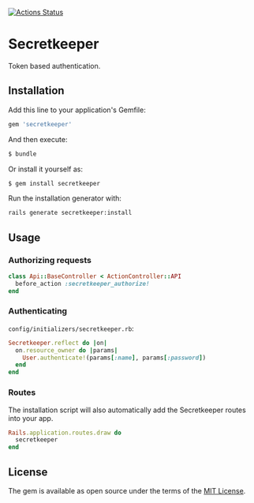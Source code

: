 [![Actions Status](https://github.com/igorkorepanov/secretkeeper/workflows/CI/badge.svg?branch=master)](https://github.com/igorkorepanov/secretkeeper/actions?query=workflow%3ACI)

# Secretkeeper
Token based authentication.

## Installation

Add this line to your application's Gemfile:

```ruby
gem 'secretkeeper'
```

And then execute:
```bash
$ bundle
```

Or install it yourself as:
```bash
$ gem install secretkeeper
```

Run the installation generator with:
```bash
rails generate secretkeeper:install
```

## Usage

### Authorizing requests

``` ruby
class Api::BaseController < ActionController::API
  before_action :secretkeeper_authorize!
end
```

### Authenticating

`config/initializers/secretkeeper.rb`:

``` ruby
Secretkeeper.reflect do |on|
  on.resource_owner do |params|
    User.authenticate!(params[:name], params[:password])
  end
end
```

### Routes

The installation script will also automatically add the Secretkeeper routes into your app.

``` ruby
Rails.application.routes.draw do
  secretkeeper
end
```

## License

The gem is available as open source under the terms of the [MIT License](http://opensource.org/licenses/MIT).
